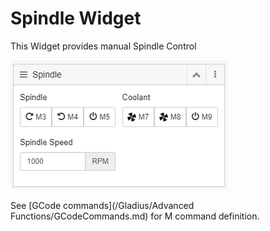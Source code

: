 # Spindle Widget

This Widget provides manual Spindle Control

![image](images/SpindleActive.png)

See [GCode commands](/Gladius/Advanced Functions/GCodeCommands.md) for M command definition.